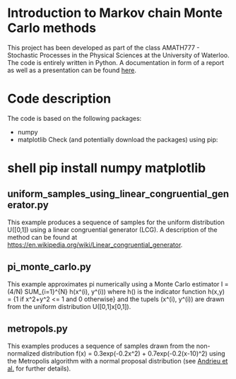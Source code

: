 # Introduction to Markov chain Monte Carlo methods
This project has been developed as part of the class AMATH777 - Stochastic Processes in the Physical Sciences at the University of Waterloo. The code is entirely written in Python. A documentation in form of a report as well as a presentation can be found [here](https://github.com/timudk/introduction_to_mcmc/tree/master/documentation).

# Code description
The code is based on the following packages:
* numpy 
* matplotlib
Check (and potentially download the packages) using pip:
# shell pip install numpy matplotlib

## uniform_samples_using_linear_congruential_generator.py
This example produces a sequence of samples for the uniform distribution U([0,1]) using a linear congruential generator (LCG). A description of the method can be found at https://en.wikipedia.org/wiki/Linear_congruential_generator.

## pi_monte_carlo.py
This example approximates pi numerically using a Monte Carlo estimator I = (4/N) SUM_{i=1}^{N} h(x^(i), y^(i)) where h() is the indicator function h(x,y) = {1 if x^2+y^2 <= 1 and 0 otherwise} and the tupels (x^(i), y^(i)) are drawn from the uniform distribution U([0,1]x[0,1]).

## metropols.py
This examples produces a sequence of samples drawn from the non-normalized distribution f(x) = 0.3exp(-0.2x^2) + 0.7exp(-0.2(x-10)^2) using the Metropolis algorithm with a normal proposal distribution (see [Andrieu et al.](http://www.cs.ubc.ca/~arnaud/andrieu_defreitas_doucet_jordan_intromontecarlomachinelearning.pdf) for further details).

